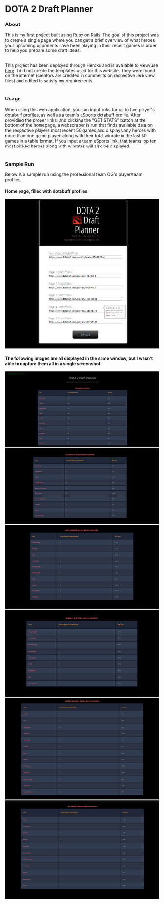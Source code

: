 # DOTA 2 Draft Planner

<h3>About</h3>
This is my first project built using Ruby on Rails. The goal of this project was to create a single page where you can get a brief overview of what heroes your upcoming opponents have been playing in their recent games in order to help you prepare some draft ideas.
<br><br>

This project has been deployed through Heroku and is available to view/use <a href="https://dota-draft-planner.herokuapp.com/" target="_blank">here</a>. I did not create the templates used for this website. They were found on the internet (creators are credited in comments on respective .erb view files) and edited to satisfy my requirements.
<br><br>

<h3>Usage</h3>
When using this web application, you can input links for up to five player's <a href="https://www.dotabuff.com/" target="_blank">dotabuff</a> profiles, as well as a team's eSports dotabuff profile. After providing the proper links, and clicking the "GET STATS" button at the bottom of the homepage, a webscraper is run that finds available data on the respective players most recent 50 games and displays any heroes with more than one game played along with their total winrate in the last 50 games in a table format. If you input a team eSports link, that teams top ten most picked heroes along with winrates will also be displayed.
<br><br>

<h3>Sample Run</h3>
Below is a sample run using the professional team OG's player/team profiles.
<br>
<h4>Home page, filled with dotabuff profiles</h4>
<img src="https://github.com/FerruccioSisti/DotaDraftPlanner/blob/master/Media/homepage.png">
<br>

<h4>The following images are all displayed in the same window, but I wasn't able to capture them all in a single screenshot</h4>
<img src="https://github.com/FerruccioSisti/DotaDraftPlanner/blob/master/Media/testrun1.png">
<img src="https://github.com/FerruccioSisti/DotaDraftPlanner/blob/master/Media/notail.png">
<img src="https://github.com/FerruccioSisti/DotaDraftPlanner/blob/master/Media/topson.png">
<img src="https://github.com/FerruccioSisti/DotaDraftPlanner/blob/master/Media/sumail.png">
<img src="https://github.com/FerruccioSisti/DotaDraftPlanner/blob/master/Media/midone.png">
<img src="https://github.com/FerruccioSisti/DotaDraftPlanner/blob/master/Media/saksa.png">
